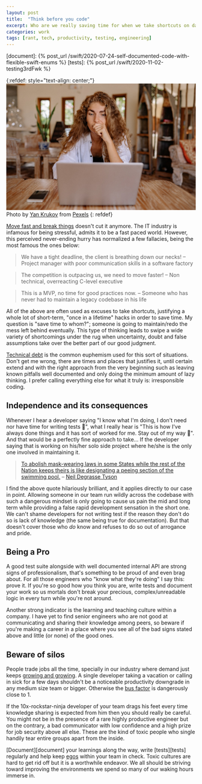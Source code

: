 ```yaml
---
layout: post
title:  "Think before you code"
excerpt: Who are we really saving time for when we take shortcuts on daily basis in our codebases? 
categories: work
tags: [rant, tech, productivity, testing, engineering]
---
```


[referralAutor]: https://www.pexels.com/@yankrukov?utm_content=attributionCopyText&utm_medium=referral&utm_source=pexels

[referralLink]: https://www.pexels.com/photo/crop-unrecognizable-financier-using-calculator-on-smartphone-near-dollar-banknotes-4386324/?utm_content=attributionCopyText&utm_medium=referral&utm_source=pexels
[badMotto]: https://devops.com/the-fallacy-of-move-fast-and-break-things/
[debt]: https://martinfowler.com/bliki/TechnicalDebt.html
[neilQuote]: https://twitter.com/neiltyson/status/1368199535026188296
[neilLetters]: https://amzn.to/3tUrdGH
[itDemand]: https://www.statista.com/statistics/967095/worldwide-it-industry-growth-rate-forecast-segment/
[busFactor]: https://www.process.st/bus-factor/
[ego]: https://amzn.to/3blgrl1
[document]: {% post_url /swift/2020-07-24-self-documented-code-with-flexible-swift-enums %}
[tests]: {% post_url /swift/2020-11-02-testing3rdFwk %}


{:refdef: style="text-align: center;"}
![compass](/assets/posts/9_timeSaving/cover.jpg)
Photo by [Yan Krukov][referralAutor] from [Pexels][referralLink]
{: refdef}


[Move fast and break things][badMotto] doesn't cut it anymore. The IT industry is infamous for being stressful, admits it to be a fast paced world. However, this perceived never-ending hurry has normalized a few fallacies, being the most famous the ones below:

> We have a tight deadline, the client is breathing down our necks! – Project manager with poor communication skills in a software factory

> The competition is outpacing us, we need to move faster! – Non technical, overreacting C-level executive

> This is a MVP, no time for good practices now. – Someone who has never had to maintain a legacy codebase in his life

All of the above are often used as excuses to take shortcuts, justifying a whole lot of short-term, "once in a lifetime" hacks in order to save time. My question is "save time to whom?"; someone is going to maintain/redo the mess left behind eventually. This type of thinking leads to swipe a wide variety of shortcomings under the rug when uncertainty, doubt and false assumptions take over the better part of our good judgment.

[Technical debt][debt] is the common euphemism used for this sort of situations. Don't get me wrong, there are times and places that justifies it, until certain extend and with the right approach from the very beginning such as leaving known pitfalls well documented and only doing the minimum amount of lazy thinking. I prefer calling everything else for what it truly is: irresponsible coding.

## Independence and its consequences 

Whenever I hear a developer saying "I know what I'm doing, I don't need nor have time for writing tests 🧐", what I really hear is "This is how I've always done things and it has sort of worked for me. Stay out of my way 🤬". And that would be a perfectly fine approach to take... If the developer saying that is working on his/her solo side project where he/she is the only one involved in maintaining it.

> [To abolish mask-wearing laws in some States while the rest of the Nation keeps theirs is like designating a peeing section of the swimming pool.][neilQuote] – [Neil Degrasse Tyson][neilLetters]

I find the above quote hilariously brilliant, and it applies directly to our case in point. Allowing someone in our team run wildly across the codebase with such a dangerous mindset is only going to cause us pain the mid and long term while providing a false rapid development sensation in the short one. We can't shame developers for not writing test if the reason they don't do so is lack of knowledge (the same being true for documentation). But that doesn't cover those who *do* know and refuses to do so out of arrogance and pride. 

## Being a Pro

A good test suite alongside with well documented internal API are strong signs of professionalism, that's something to be proud of and even brag about. For all those engineers who "know what they're doing" I say this: prove it. If you're so good how you think you are, write tests and document your work so us mortals don't break your precious, complex/unreadable logic in every turn while you're not around.

Another strong indicator is the learning and teaching culture within a company. I have yet to find senior engineers who are not good at communicating and sharing their knowledge among peers, so beware if you're making a career in a place where you see all of the bad signs stated above and little (or none) of the good ones.

## Beware of silos 

People trade jobs all the time, specially in our industry where demand just keeps [growing and growing][itDemand]. A single developer taking a vacation or calling in sick for a few days shouldn't be a noticeable productivity downgrade in any medium size team or bigger. Otherwise the [bus factor][busFactor] is dangerously close to 1.

If the 10x-rockstar-ninja developer of your team drags his feet every time knowledge sharing is expected from him then you should really be careful. You might not be in the presence of a rare highly productive engineer but on the contrary, a bad communicator with low confidence and a high prize for job security above all else. These are the kind of toxic people who single handily tear entire groups apart from the inside.

[Document][document] your learnings along the way, write [tests][tests] regularly and help keep [egos][ego] within your team in check. Toxic cultures are hard to get rid off but it is a worthwhile endeavor. We all should be striving toward improving the environments we spend so many of our waking hours immerse in.

